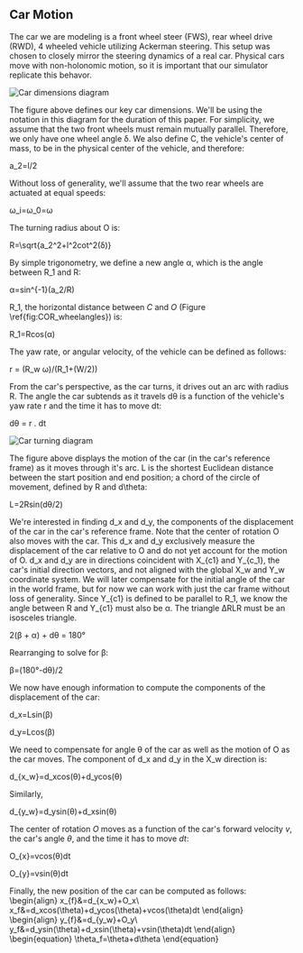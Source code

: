 ## Car Motion
The car we are modeling is a front wheel steer (FWS), rear wheel drive (RWD), 4 wheeled vehicle utilizing Ackerman steering. This setup was chosen to closely mirror the steering dynamics of a real car. Physical cars move with non-holonomic motion, so it is important that our simulator replicate this behavor.

![Car dimensions diagram](https://github.com/BrianBock/ENPM661-Project-5/blob/master/Report/rear_wheel_drive.png)


The figure above defines our key car dimensions. We'll be using the notation in this diagram for the duration of this paper. For simplicity, we assume that the two front wheels must remain mutually parallel. Therefore, we only have one wheel angle δ. We also define C, the vehicle's center of mass, to be in the physical center of the vehicle, and therefore:

a_2=l/2

Without loss of generality, we'll assume that the two rear wheels are actuated at equal speeds:

ω_i=ω_0=ω

The turning radius about O is:

R=\sqrt{a_2^2+l^2cot^2(δ)}

By simple trigonometry, we define a new angle α, which is the angle between R_1 and R:

α=sin^{-1}(a_2/R)


R_1, the horizontal distance between $C$ and $O$ (Figure \ref{fig:COR_wheelangles}) is:

R_1=Rcos(α)


The yaw rate, or angular velocity, of the vehicle can be defined as follows:

r = (R_w ω)/(R_1+(W/2))


From the car's perspective, as the car turns, it drives out an arc with radius R. The angle the car subtends as it travels dθ is a function of the vehicle's yaw rate r and the time it has to move dt:

dθ = r . dt

![Car turning diagram](https://github.com/BrianBock/ENPM661-Project-5/blob/master/Report/car_motion_diag.png)

The figure above displays the motion of the car (in the car's reference frame) as it moves through it's arc. L is the shortest Euclidean distance between the start position and end position; a chord of the circle of movement, defined by R and d\theta:

L=2Rsin(dθ/2)


We're interested in finding d_x and d_y, the components of the displacement of the car in the car's reference frame. Note that the center of rotation O also moves with the car. This d_x and d_y exclusively measure the displacement of the car relative to O and do not yet account for the motion of O. d_x and d_y are in directions coincident with X_{c1} and Y_{c_1}, the car's initial direction vectors, and not aligned with the global X_w and Y_w coordinate system. We will later compensate for the initial angle of the car in the world frame, but for now we can work with just the car frame without loss of generality. Since Y_{c1} is defined to be parallel to R_1, we know the angle between R and Y_{c1} must also be α. The triangle ∆RLR must be an isosceles triangle. 


2(β + α) + dθ = 180°

Rearranging to solve for β:

β=(180°-dθ)/2

We now have enough information to compute the components of the displacement of the car:

d_x=Lsin(β)

d_y=Lcos(β)


We need to compensate for angle θ of the car as well as the motion of O as the car moves. 
The component of d_x and d_y in the X_w direction is:

d_{x_w}=d_xcos(θ)+d_ycos(θ)

Similarly,

d_{y_w}=d_ysin(θ)+d_xsin(θ)


The center of rotation $O$ moves as a function of the car's forward velocity $v$, the car's angle $\theta$, and the time it has to move $dt$:

O_{x}=vcos(θ)dt


O_{y}=vsin(θ)dt


Finally, the new position of the car can be computed as follows:
\begin{align}
    x_{f}&=d_{x_w}+O_x\\
    x_f&=d_xcos(\theta)+d_ycos(\theta)+vcos(\theta)dt
\end{align}
\begin{align}
    y_{f}&=d_{y_w}+O_y\\
    y_f&=d_ysin(\theta)+d_xsin(\theta)+vsin(\theta)dt
\end{align}
\begin{equation}
    \theta_f=\theta+d\theta
\end{equation}
